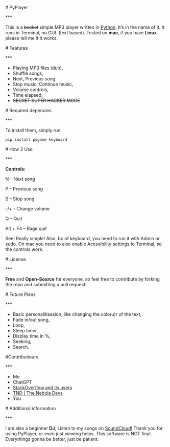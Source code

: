 ﻿\# PyPlayer

\*\*\*

This is a ~~bucket~~ simple MP3 player written in [Python](Python.org). It’s in the name of it. It runs in Terminal, no GUI. (text based). Tested on **mac**, if you have **Linux** please tell me if it works.

\# Features

\*\*\* 

- Playing MP3 files (duh),
- Shuffle songs,
- Next, Previous song,
- Stop music, Continue music,
- Volume controls,
- Time elapsed,
- ~~SECRET SUPER HACKER MODE~~

\# Required depencies

\*\*\*

To install them, simply run

```pip install pygame keyboard```

\# How 2 Use

\*\*\*

**Controls:**

N – Next song

P – Previous song

S – Stop song

-/+ - Change volume

Q – Quit

Alt + F4 – Rage quit

See! Really simple! Also, bc of keyboard, you need to run it with Admin or sudo. On mac you need to also enable Acessibility settings to Terminal, so the controls work.

\# License

\*\*\*

**Free** and **Open-Source** for everyone, so feel free to contribute by forking the repo and submitting a pull request!

\# Future Plans

\*\*\*

- Basic personalitisasion, like changing the colo(u)r of the text,
- Fade in/out song,
- Loop,
- Sleep timer,
- Display time in %,
- Seeking,
- Search.

#Contributiours

\*\*\*

- Me
- ChatGPT
- [StackOverflow and its users](stackoverflow.com)
- [TND | The Nebula Devs](https://discord.gg/hRNAeNsR)
- You

\# Additional information

\*\*\*

I am also a beginner **DJ**, Listen to my songs on [SoundCloud!](https://on.soundcloud.com/CxMxfFqiiucMoFPQ7) Thank you for using PyPlayer, or even just viewing helps. This software is NOT final. Everythings gonna be better, just be patient.

